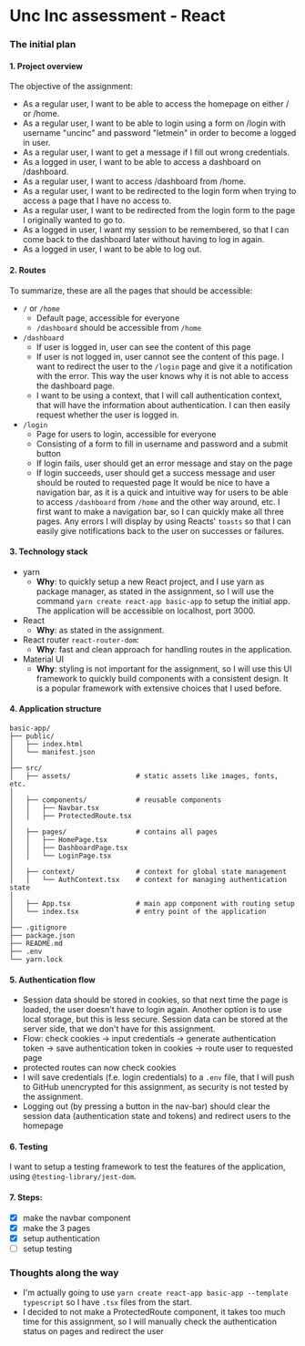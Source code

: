 # Unc Inc assessment - React
### The initial plan
#### 1. Project overview
The objective of the assignment:
- As a regular user, I want to be able to access the homepage on either / or /home.
- As a regular user, I want to be able to login using a form on /login with username "uncinc" and password "letmein" in order to become a logged in user.
- As a regular user, I want to get a message if I fill out wrong credentials.
- As a logged in user, I want to be able to access a dashboard on /dashboard.
- As a regular user, I want to access /dashboard from /home.
- As a regular user, I want to be redirected to the login form when trying to access a page that I have no access to.
- As a regular user, I want to be redirected from the login form to the page I originally wanted to go to.
- As a logged in user, I want my session to be remembered, so that I can come back to the dashboard later without having to log in again.
- As a logged in user, I want to be able to log out.
#### 2. Routes
To summarize, these are all the pages that should be accessible:
- `/` or `/home`
	- Default page, accessible for everyone
	- `/dashboard` should be accessible from `/home`
-  `/dashboard`
	- If user is logged in, user can see the content of this page
	- If user is not logged in, user cannot see the content of this page.  I want to redirect the user to the `/login` page and give it a notification with the error. This way the user knows why it is not able to access the dashboard page.
	- I want to be using a context, that I will call authentication context, that will have the information about authentication. I can then easily request whether the user is logged in.
- `/login`
	- Page for users to login, accessible for everyone
	- Consisting of a form to fill in username and password and a submit button
	- If login fails, user should get an error message and stay on the page
	- If login succeeds, user should get a success message and user should be routed to requested page
It would be nice to have a navigation bar, as it is a quick and intuitive way for users to be able to access `/dashboard` from `/home` and the other way around, etc. I first want to make a navigation bar, so I can quickly make all three pages.
Any errors I will display by using Reacts' `toasts` so that I can easily give notifications back to the user on successes or failures.
#### 3. Technology stack
- yarn
	- **Why**: to quickly setup a new React project, and I use yarn as package manager, as stated in the assignment, so I will use the command `yarn create react-app basic-app` to setup the initial app. The application will be accessible on localhost, port 3000.
- React
	- **Why**: as stated in the assignment.
- React router `react-router-dom`:
	- **Why**: fast and clean approach for handling routes in the application.
- Material UI
	- **Why**: styling is not important for the assignment, so I will use this UI framework to quickly build components with a consistent design. It is a popular framework with extensive choices that I used before.
#### 4. Application structure
```
basic-app/
├── public/
│   ├── index.html
│   └── manifest.json
│
├── src/
│   ├── assets/                # static assets like images, fonts, etc.
│
│   ├── components/            # reusable components
│   │   ├── Navbar.tsx
│   │   ├── ProtectedRoute.tsx
│
│   ├── pages/                 # contains all pages
│   │   ├── HomePage.tsx
│   │   ├── DashboardPage.tsx
│   │   └── LoginPage.tsx
│
│   ├── context/               # context for global state management
│   │   └── AuthContext.tsx    # context for managing authentication state
│
│   ├── App.tsx                # main app component with routing setup
│   └── index.tsx              # entry point of the application
│
├── .gitignore
├── package.json
├── README.md
├── .env
└── yarn.lock 
```
#### 5. Authentication flow
- Session data should be stored in cookies, so that next time the page is loaded, the user doesn't have to login again. Another option is to use local storage, but this is less secure. Session data can be stored at the server side, that we don't have for this assignment.
- Flow: check cookies -> input credentials -> generate authentication token -> save authentication token in cookies -> route user to requested page
- protected routes can now check cookies
- I will save credentials (f.e. login credentials) to a `.env` file, that I will push to GitHub unencrypted for this assignment, as security is not tested by the assignment.
- Logging out (by pressing a button in the nav-bar) should clear the session data (authentication state and tokens) and redirect users to the homepage
#### 6. Testing
I want to setup a testing framework to test the features of the application, using `@testing-library/jest-dom`.
#### 7. Steps:
- [x] make the navbar component
- [x] make the 3 pages
- [x] setup authentication
- [ ] setup testing
### Thoughts along the way
- I'm actually going to use `yarn create react-app basic-app --template typescript` so I have `.tsx` files from the start.
- I decided to not make a ProtectedRoute component, it takes too much time for this assignment, so I will manually check the authentication status on pages and redirect the user
